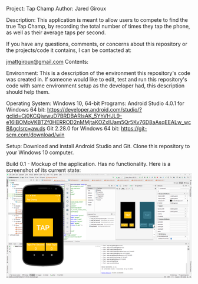 Project: Tap Champ
Author: Jared Giroux

Description: This application is meant to allow users to compete to find the true Tap Champ, 
by recording the total number of times they tap the phone, as well as their average taps per second.

If you have any questions, comments, or concerns about this repository or the projects/code it contains, I can be contacted at:

jmattgiroux@gmail.com
Contents:

Environment: This is a description of the environment this repository's code was created in. 
If someone would like to edit, test and run this repository's code with same environment setup as the developer had, this description should help them.

Operating System: Windows 10, 64-bit 
Programs:
	Android Studio 4.0.1 for Windows 64 bit: https://developer.android.com/studio/?gclid=Cj0KCQjwwuD7BRDBARIsAK_5YhVHJL9-e16IBOMoVKBTZf0HERROD2nMMjtaKOZxIlJam5Qr5Kv76D8aAsqEEALw_wcB&gclsrc=aw.ds
	Git 2.28.0 for Windows 64 bit: https://git-scm.com/download/win

Setup: 
	Download and install Android Studio and Git.
    Clone this repository to your Windows 10 computer.

Build 0.1 - Mockup of the application. Has no functionality.
Here is a screenshot of its current state:
![screenshot of program](https://github.com/jmattgiroux/tap-champ/blob/master/Screenshots/Build%2001%20Screenshot.png)